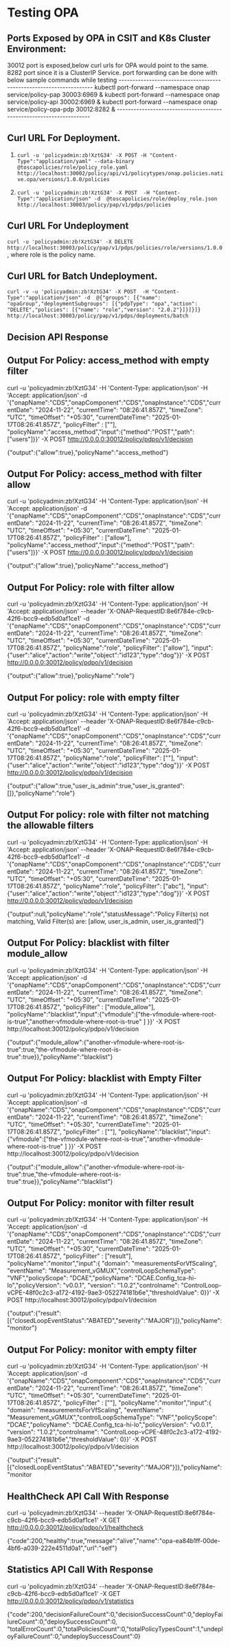 # Testing OPA

## Ports Exposed by OPA in CSIT and K8s Cluster Environment:

<CSIT docker-compose environment:>
	30012 port is exposed,below curl urls for OPA would point to the same.
<K8s environment:>
	8282 port since it is a ClusterIP Service.
	port forwarding can be done with below sample commands while testing
	--------------------------------------------------------------------
	kubectl port-forward --namespace onap service/policy-pap  30003:6969 &
	kubectl port-forward --namespace onap service/policy-api  30002:6969 &
	kubectl port-forward --namespace onap service/policy-opa-pdp 30012:8282 &
	--------------------------------------------------------------------

## Curl URL For Deployment.

1. `curl -u 'policyadmin:zb!XztG34' -X POST -H "Content-Type":"application/yaml" --data-binary @toscapolicies/role/policy_role.yaml http://localhost:30002/policy/api/v1/policytypes/onap.policies.native.opa/versions/1.0.0/policies`

2. `curl -u 'policyadmin:zb!XztG34' -X POST  -H "Content-Type":"application/json" -d  @toscapolicies/role/deploy_role.json http://localhost:30003/policy/pap/v1/pdps/policies`

## Curl URL For Undeployment

`curl -u 'policyadmin:zb!XztG34' -X DELETE http://localhost:30003/policy/pap/v1/pdps/policies/role/versions/1.0.0` , where role is the policy name.

## Curl URL for Batch Undeployment.

`curl -v -u 'policyadmin:zb!XztG34' -X POST  -H "Content-Type":"application/json" -d  @{"groups": [{"name": "opaGroup","deploymentSubgroups": [{"pdpType": "opa","action": "DELETE","policies": [{"name": "role","version": "2.0.2"}]}]}]}  http://localhost:30003/policy/pap/v1/pdps/deployments/batch`

## Decision API Response

## Output For Policy: access_method with empty filter
curl -u 'policyadmin:zb!XztG34' -H 'Content-Type: application/json' -H 'Accept: application/json' -d '{"onapName":"CDS","onapComponent":"CDS","onapInstance":"CDS","currentDate": "2024-11-22", "currentTime": "08:26:41.857Z", "timeZone": "UTC", "timeOffset": "+05:30", "currentDateTime": "2025-01-17T08:26:41.857Z", "policyFilter" : [""], "policyName":"access_method","input":{"method":"POST","path":["users"]}}' -X POST http://0.0.0.0:30012/policy/pdpo/v1/decision

{"output":{"allow":true},"policyName":"access_method"}

## Output For Policy: access_method with filter allow
curl -u 'policyadmin:zb!XztG34' -H 'Content-Type: application/json' -H 'Accept: application/json' -d '{"onapName":"CDS","onapComponent":"CDS","onapInstance":"CDS","currentDate": "2024-11-22", "currentTime": "08:26:41.857Z", "timeZone": "UTC", "timeOffset": "+05:30", "currentDateTime": "2025-01-17T08:26:41.857Z", "policyFilter" : ["allow"], "policyName":"access_method","input":{"method":"POST","path":["users"]}}' -X POST http://0.0.0.0:30012/policy/pdpo/v1/decision

{"output":{"allow":true},"policyName":"access_method"}

## Output For Policy: role with filter allow

curl -u 'policyadmin:zb!XztG34' -H 'Content-Type: application/json' -H 'Accept: application/json' --header 'X-ONAP-RequestID:8e6f784e-c9cb-42f6-bcc9-edb5d0af1ce1' -d '{"onapName":"CDS","onapComponent":"CDS","onapInstance":"CDS","currentDate": "2024-11-22", "currentTime": "08:26:41.857Z", "timeZone": "UTC", "timeOffset": "+05:30", "currentDateTime": "2025-01-17T08:26:41.857Z", "policyName":"role", "policyFilter": ["allow"], "input":{"user":"alice","action":"write","object":"id123","type":"dog"}}' -X POST http://0.0.0.0:30012/policy/pdpo/v1/decision

{"output":{"allow":true},"policyName":"role"}


## Output For policy: role with empty filter
curl -u 'policyadmin:zb!XztG34' -H 'Content-Type: application/json' -H 'Accept: application/json' --header 'X-ONAP-RequestID:8e6f784e-c9cb-42f6-bcc9-edb5d0af1ce1' -d '{"onapName":"CDS","onapComponent":"CDS","onapInstance":"CDS","currentDate": "2024-11-22", "currentTime": "08:26:41.857Z", "timeZone": "UTC", "timeOffset": "+05:30", "currentDateTime": "2025-01-17T08:26:41.857Z", "policyName":"role", "policyFilter": [""], "input":{"user":"alice","action":"write","object":"id123","type":"dog"}}' -X POST http://0.0.0.0:30012/policy/pdpo/v1/decision

{"output":{"allow":true,"user_is_admin":true,"user_is_granted":[]},"policyName":"role"}

## Output For policy: role with filter not matching the allowable filters
curl -u 'policyadmin:zb!XztG34' -H 'Content-Type: application/json' -H 'Accept: application/json' --header 'X-ONAP-RequestID:8e6f784e-c9cb-42f6-bcc9-edb5d0af1ce1' -d '{"onapName":"CDS","onapComponent":"CDS","onapInstance":"CDS","currentDate": "2024-11-22", "currentTime": "08:26:41.857Z", "timeZone": "UTC", "timeOffset": "+05:30", "currentDateTime": "2025-01-17T08:26:41.857Z", "policyName":"role", "policyFilter": ["abc"], "input":{"user":"alice","action":"write","object":"id123","type":"dog"}}' -X POST http://0.0.0.0:30012/policy/pdpo/v1/decision

{"output":null,"policyName":"role","statusMessage":"Policy Filter(s) not matching, Valid Filter(s) are: [allow, user_is_admin, user_is_granted]"}

## Output For Policy: blacklist with filter module_allow
curl -u 'policyadmin:zb!XztG34' -H 'Content-Type: application/json' -H 'Accept: application/json' -d '{"onapName":"CDS","onapComponent":"CDS","onapInstance":"CDS","currentDate": "2024-11-22", "currentTime": "08:26:41.857Z", "timeZone": "UTC", "timeOffset": "+05:30", "currentDateTime": "2025-01-17T08:26:41.857Z", "policyFilter" : ["module_allow"], "policyName":"blacklist","input":{"vfmodule":["the-vfmodule-where-root-is-true","another-vfmodule-where-root-is-true" ] }}' -X POST http://localhost:30012/policy/pdpo/v1/decision

{"output":{"module_allow":{"another-vfmodule-where-root-is-true":true,"the-vfmodule-where-root-is-true":true}},"policyName":"blacklist"}

## Output For Policy: blacklist with Empty Filter
 curl -u 'policyadmin:zb!XztG34' -H 'Content-Type: application/json' -H 'Accept: application/json' -d '{"onapName":"CDS","onapComponent":"CDS","onapInstance":"CDS","currentDate": "2024-11-22", "currentTime": "08:26:41.857Z", "timeZone": "UTC", "timeOffset": "+05:30", "currentDateTime": "2025-01-17T08:26:41.857Z", "policyFilter" : [""], "policyName":"blacklist","input":{"vfmodule":["the-vfmodule-where-root-is-true","another-vfmodule-where-root-is-true" ] }}' -X POST http://localhost:30012/policy/pdpo/v1/decision

{"output":{"module_allow":{"another-vfmodule-where-root-is-true":true,"the-vfmodule-where-root-is-true":true}},"policyName":"blacklist"}

## Output For Policy: monitor with filter result
curl -u 'policyadmin:zb!XztG34' -H 'Content-Type: application/json' -H 'Accept: application/json' -d '{"onapName":"CDS","onapComponent":"CDS","onapInstance":"CDS","currentDate": "2024-11-22", "currentTime": "08:26:41.857Z", "timeZone": "UTC", "timeOffset": "+05:30", "currentDateTime": "2025-01-17T08:26:41.857Z", "policyFilter" : ["result"], "policyName":"monitor","input":{ "domain": "measurementsForVfScaling", "eventName": "Measurement_vGMUX","controlLoopSchemaType": "VNF","policyScope": "DCAE","policyName": "DCAE.Config_tca-hi-lo","policyVersion": "v0.0.1", "version": "1.0.2","controlname": "ControlLoop-vCPE-48f0c2c3-a172-4192-9ae3-052274181b6e","thresholdValue": 0}}' -X POST http://localhost:30012/policy/pdpo/v1/decision

{"output":{"result":[{"closedLoopEventStatus":"ABATED","severity":"MAJOR"}]},"policyName":"monitor"}

## Output For Policy: monitor with empty filter
curl -u 'policyadmin:zb!XztG34' -H 'Content-Type: application/json' -H 'Accept: application/json' -d '{"onapName":"CDS","onapComponent":"CDS","onapInstance":"CDS","currentDate": "2024-11-22", "currentTime": "08:26:41.857Z", "timeZone": "UTC", "timeOffset": "+05:30", "currentDateTime": "2025-01-17T08:26:41.857Z", "policyFilter" : [""], "policyName":"monitor","input":{ "domain": "measurementsForVfScaling", "eventName": "Measurement_vGMUX","controlLoopSchemaType": "VNF","policyScope": "DCAE","policyName": "DCAE.Config_tca-hi-lo","policyVersion": "v0.0.1", "version": "1.0.2","controlname": "ControlLoop-vCPE-48f0c2c3-a172-4192-9ae3-052274181b6e","thresholdValue": 0}}' -X POST http://localhost:30012/policy/pdpo/v1/decision

{"output":{"result":[{"closedLoopEventStatus":"ABATED","severity":"MAJOR"}]},"policyName":"monitor


## HealthCheck API Call With Response

curl -u 'policyadmin:zb!XztG34' --header 'X-ONAP-RequestID:8e6f784e-c9cb-42f6-bcc9-edb5d0af1ce1' -X GET http://0.0.0.0:30012/policy/pdpo/v1/healthcheck

{"code":200,"healthy":true,"message":"alive","name":"opa-ea84b1ff-00de-4bf6-a039-222e4511d0a1","url":"self"}

## Statistics API Call With Response

curl -u 'policyadmin:zb!XztG34' --header 'X-ONAP-RequestID:8e6f784e-c9cb-42f6-bcc9-edb5d0af1ce1' -X GET http://0.0.0.0:30012/policy/pdpo/v1/statistics

{"code":200,"decisionFailureCount":0,"decisionSuccessCount":0,"deployFailureCount":0,"deploySuccessCount":0, "totalErrorCount":0,"totalPoliciesCount":0,"totalPolicyTypesCount":1,"undeployFailureCount":0,"undeploySuccessCount":0}

